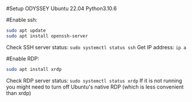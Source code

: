 #Setup ODYSSEY
Ubuntu 22.04
Python3.10.6

#Enable ssh:
```bash
sudo apt update
sudo apt install openssh-server
```
Check SSH server status: ```sudo systemctl status ssh```
Get IP address: ```ip a```


#Enable RDP:
```bash
sudo apt install xrdp
```

Check RDP server status: ```sudo systemctl status xrdp```
If it is not running you might need to turn off Ubuntu's native RDP (which is less convenient than xrdp)
